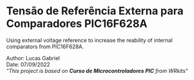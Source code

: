 # **Tensão de Referência Externa para Comparadores PIC16F628A**
Using external voltage reference to increase the reability of internal comparators from PIC16F628A.

Author: Lucas Gabriel <br/>
Date: 07/09/2022 <br/>
_"This project is based on **Curso de Microcontroladores PIC** from WRkits"_

